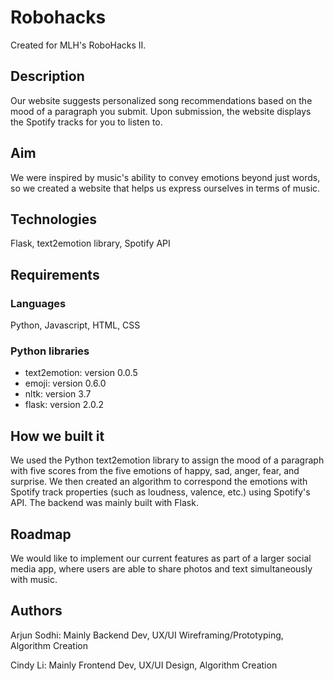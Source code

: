 # Robohacks

Created for MLH's RoboHacks II.

## Description

Our website suggests personalized song recommendations based on the mood of a paragraph you submit. Upon submission, the website displays the Spotify tracks for you to listen to.

## Aim
We were inspired by music's ability to convey emotions beyond just words, so we created a website that helps us express ourselves in terms of music. 

## Technologies
Flask, text2emotion library, Spotify API

## Requirements


### Languages
Python, Javascript, HTML, CSS


### Python libraries
- text2emotion: version 0.0.5
- emoji: version 0.6.0
- nltk: version 3.7
- flask: version 2.0.2

## How we built it
We used the Python text2emotion library to assign the mood of a paragraph with five scores from the five emotions of happy, sad, anger, fear, and surprise. We then created an algorithm to correspond the emotions with Spotify track properties (such as loudness, valence, etc.) using Spotify's API. The backend was mainly built with Flask.

## Roadmap
We would like to implement our current features as part of a larger social media app, where users are able to share photos and text simultaneously with music.

## Authors
Arjun Sodhi: Mainly Backend Dev, UX/UI Wireframing/Prototyping, Algorithm Creation

Cindy Li: Mainly Frontend Dev, UX/UI Design, Algorithm Creation
